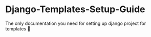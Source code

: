 # Django-Templates-Setup-Guide
The only documentation you need for setting up django project for templates 📕
